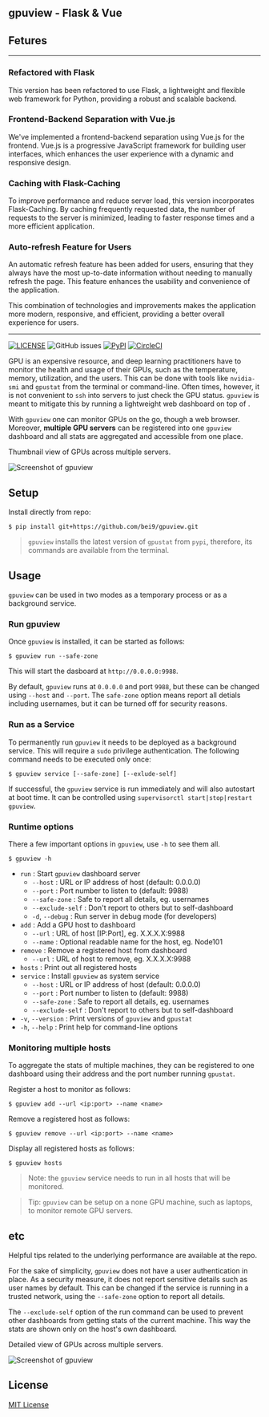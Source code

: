 gpuview - Flask & Vue
---------------------

## Fetures

---

### Refactored with Flask

This version has been refactored to use Flask, a lightweight and flexible web framework for Python, providing a robust and scalable backend.

### Frontend-Backend Separation with Vue.js

We've implemented a frontend-backend separation using Vue.js for the frontend. Vue.js is a progressive JavaScript framework for building user interfaces, which enhances the user experience with a dynamic and responsive design.

### Caching with Flask-Caching

To improve performance and reduce server load, this version incorporates Flask-Caching. By caching frequently requested data, the number of requests to the server is minimized, leading to faster response times and a more efficient application.

### Auto-refresh Feature for Users

An automatic refresh feature has been added for users, ensuring that they always have the most up-to-date information without needing to manually refresh the page. This feature enhances the usability and convenience of the application.

This combination of technologies and improvements makes the application more modern, responsive, and efficient, providing a better overall experience for users.

---

[![LICENSE](https://img.shields.io/github/license/fgaim/gpuview.svg)](https://github.com/fgaim/gpuview/blob/master/LICENSE)
![GitHub issues](https://img.shields.io/github/issues/fgaim/gpuview.svg)
[![PyPI](https://img.shields.io/pypi/v/gpuview.svg)](https://pypi.org/project/gpuview/)
[![CircleCI](https://circleci.com/gh/fgaim/gpuview.svg?style=shield)](https://circleci.com/gh/fgaim/gpuview)

GPU is an expensive resource, and deep learning practitioners have to monitor the
health and usage of their GPUs, such as the temperature, memory, utilization, and the users.
This can be done with tools like `nvidia-smi` and `gpustat` from the terminal or command-line.
Often times, however, it is not convenient to `ssh` into servers to just check the GPU status.
`gpuview` is meant to mitigate this by running a lightweight web dashboard on top of
.

With `gpuview` one can monitor GPUs on the go, though a web browser. Moreover, **multiple GPU servers**
can be registered into one `gpuview` dashboard and all stats are aggregated and accessible from one place.

Thumbnail view of GPUs across multiple servers.

![Screenshot of gpuview](imgs/dash-1.png)

Setup
-----

Install directly from repo:

```
$ pip install git+https://github.com/bei9/gpuview.git
```

> `gpuview` installs the latest version of `gpustat` from `pypi`, therefore, its commands are available
> from the terminal.

Usage
-----

`gpuview` can be used in two modes as a temporary process or as a background service.

### Run gpuview

Once `gpuview` is installed, it can be started as follows:

```
$ gpuview run --safe-zone
```

This will start the dasboard at `http://0.0.0.0:9988`.

By default, `gpuview` runs at `0.0.0.0` and port `9988`, but these can be changed using `--host` and `--port`. The `safe-zone` option means report all detials including usernames, but it can be turned off for security reasons.

### Run as a Service

To permanently run `gpuview` it needs to be deployed as a background service.
This will require a `sudo` privilege authentication.
The following command needs to be executed only once:

```
$ gpuview service [--safe-zone] [--exlude-self]
```

If successful, the `gpuview` service is run immediately and will also autostart at boot time. It can be controlled using `supervisorctl start|stop|restart gpuview`.

### Runtime options

There a few important options in `gpuview`, use `-h` to see them all.

```
$ gpuview -h
```

* `run`                : Start `gpuview` dashboard server
  * `--host`           : URL or IP address of host (default: 0.0.0.0)
  * `--port`           : Port number to listen to (default: 9988)
  * `--safe-zone`      : Safe to report all details, eg. usernames
  * `--exclude-self`   : Don't report to others but to self-dashboard
  * `-d`, `--debug`    : Run server in debug mode (for developers)
* `add`                : Add a GPU host to dashboard
  * `--url`            : URL of host [IP:Port], eg. X.X.X.X:9988
  * `--name`           : Optional readable name for the host, eg. Node101
* `remove`             : Remove a registered host from dashboard
  * `--url`            : URL of host to remove, eg. X.X.X.X:9988
* `hosts`              : Print out all registered hosts
* `service`            : Install `gpuview` as system service
  * `--host`           : URL or IP address of host (default: 0.0.0.0)
  * `--port`           : Port number to listen to (default: 9988)
  * `--safe-zone`      : Safe to report all details, eg. usernames
  * `--exclude-self`   : Don't report to others but to self-dashboard
* `-v`, `--version`    : Print versions of `gpuview` and `gpustat`
* `-h`, `--help`       : Print help for command-line options

### Monitoring multiple hosts

To aggregate the stats of multiple machines, they can be registered to one dashboard using their address and the port number running `gpustat`.

Register a host to monitor as follows:

```
$ gpuview add --url <ip:port> --name <name>
```

Remove a registered host as follows:

```
$ gpuview remove --url <ip:port> --name <name>
```

Display all registered hosts as follows:

```
$ gpuview hosts
```

> Note: the `gpuview` service needs to run in all hosts that will be monitored.

> Tip: `gpuview` can be setup on a none GPU machine, such as laptops, to monitor remote GPU servers.

etc
---

Helpful tips related to the underlying performance are available at the  repo.

For the sake of simplicity, `gpuview` does not have a user authentication in place. As a security measure,
it does not report sensitive details such as user names by default. This can be changed if the service is
running in a trusted network, using the `--safe-zone` option to report all details.

The `--exclude-self` option of the run command can be used to prevent other dashboards from getting stats of the current machine. This way the stats are shown only on the host's own dashboard.

Detailed view of GPUs across multiple servers.

![Screenshot of gpuview](imgs/dash-2.png)

License
-------

[MIT License](LICENSE)

[repo_gpustat]: https://github.com/wookayin/gpustat
[pypi_gpuview]: https://pypi.python.org/pypi/gpuview
